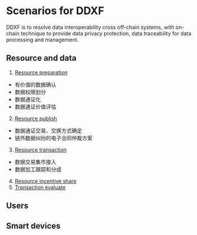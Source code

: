 # Scenarios for DDXF

DDXF is to resolve data interoperability cross off-chain systems, with on-chain technique to provide data privacy protection, data traceability for data processing and management.

## Resource and data

1. [Resource preparation](./resource-prepare.md)
  - 有价值的数据确认
  - 数据权限划分
  - 数据通证化
  - 数据通证价值评估
2. [Resource publish](./resource-publish.md)
  - 数据通证交易、交换方式确定
  - 链外数据纠纷的电子合同仲裁方案
3. [Resource transaction](./resource-transaction.md)
  - 数据交易集市接入
  - 数据加工跟踪和分成
4. [Resource incentive share](./resource-incentive-share.md)
5. [Transaction evaluate](./tx-evaluate.md)

## Users


## Smart devices
